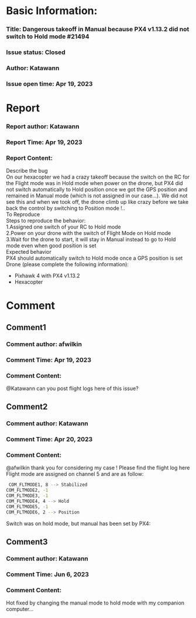 # Basic Information:
### Title:  Dangerous takeoff in Manual because PX4 v1.13.2 did not switch to Hold mode #21494 
### Issue status: Closed
### Author: Katawann
### Issue open time: Apr 19, 2023
# Report
### Report author: Katawann
### Report Time: Apr 19, 2023
### Report Content:   
Describe the bug  
On our hexacopter we had a crazy takeoff because the switch on the RC for the Flight mode was in Hold mode when power on the drone, but PX4 did not switch automatically to Hold position once we got the GPS position and remained in Manual mode (which is not assigned in our case...). We did not see this and when we took off, the drone climb up like crazy before we take back the control by switching to Position mode !..  
To Reproduce  
Steps to reproduce the behavior:  
1.Assigned one switch of your RC to Hold mode  
2.Power on your drone with the switch of Flight Mode on Hold mode  
3.Wait for the drone to start, it will stay in Manual instead to go to Hold mode even when good position is set  
Expected behavior  
PX4 should automatically switch to Hold mode once a GPS position is set  
Drone (please complete the following information):  
- Pixhawk 4 with PX4 v1.13.2  
- Hexacopter  

# Comment
## Comment1
### Comment author: afwilkin
### Comment Time: Apr 19, 2023
### Comment Content:   
@Katawann can you post flight logs here of this issue?  

## Comment2
### Comment author: Katawann
### Comment Time: Apr 20, 2023
### Comment Content:   
@afwilkin thank you for considering my case ! Please find the flight log here  
Flight mode are assigned on channel 5 and are as follow:  
    
```bash     
 COM_FLTMODE1, 8 --> Stabilized        
COM_FLTMODE2, -1        
COM_FLTMODE3, -1        
COM_FLTMODE4, 4 --> Hold        
COM_FLTMODE5, -1        
COM_FLTMODE6, 2 --> Position        
```  
Switch was on hold mode, but manual has been set by PX4:  

## Comment3
### Comment author: Katawann
### Comment Time: Jun 6, 2023
### Comment Content:   
Hot fixed by changing the manual mode to hold mode with my companion computer...  
